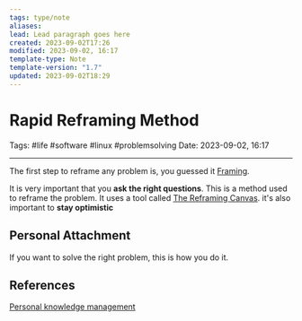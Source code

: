 ```yaml
---
tags: type/note
aliases: 
lead: Lead paragraph goes here
created: 2023-09-02T17:26
modified: 2023-09-02, 16:17
template-type: Note
template-version: "1.7"
updated: 2023-09-02T18:29
---
```


# Rapid Reframing Method

Tags: #life #software #linux  #problemsolving
Date: 2023-09-02, 16:17

---

The first step to reframe any problem is, you guessed it [Framing](Framing).

It is very important that you **ask the right questions**. This is a method used to reframe the problem. It uses a tool called [The Reframing Canvas](The%20Reframing%20Canvas). it's also important to **stay optimistic**

## Personal Attachment

If you want to solve the right problem, this is how you do it.

## References

[Personal knowledge management](../SLIP-BOX/Personal%20knowledge%20management.md)
